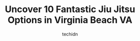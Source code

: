 ---
layout: ampstory
image: https://i0.wp.com/www.depkes.org/wp-content/uploads/2023/06/jiu-jitsu-0-in-virginia-beach-va-1685779743.jpeg?resize=640,853
author: techidn
featured: false
description: Discover the impressive array of Jiu Jitsu options in Virginia Beach VA, where you can find 10 of the largest Jiu Jitsu establishments in the area. From renowned classics to hidden gems, Vir
title: Uncover 10 Fantastic Jiu Jitsu Options in Virginia Beach VA
cover:
   title: Uncover 10 Fantastic Jiu Jitsu Options in Virginia Beach VA
   subtitle: Rickpate
   background: https://www.depkes.org/wp-content/uploads/2023/06/jiu-jitsu-0-in-virginia-beach-va-1685779743.jpeg

pages: 
 - layout: thirds
   top: <h1>#1 Eastern Academy of Mixed Martial Arts</h1>
   bottom: "<p>We started with Master Wahsei about a six years ago. He is the BEST instructor and so great with the students. I am always impressed with how he knows everyones name and</p>"
   background: https://www.depkes.org/wp-content/uploads/2023/06/jiu-jitsu-1-in-virginia-beach-va-1685779744.jpeg
   backgroundblur: true
 - layout: thirds
   top: <h1>#2 King Tiger Martial Arts</h1>
   bottom: "<p>I started my son he is 8 now at KTMA about a year and a half ago. He really likes the program. Signed him up for the Black Belt Club. Now i have my youngest son, he is 5 </p>"
   background: https://www.depkes.org/wp-content/uploads/2023/06/jiu-jitsu-2-in-virginia-beach-va-1685779745.jpeg
   cta:
      link: https://www.depkes.org/blog/uncover-10-fantastic-jiu-jitsu-options-in-virginia-beach-va/
      text: Uncover 10 Fantastic Jiu Jitsu Options in Virginia Beach VA
 - layout: thirds
   top: <h1>#3 Diego Bispo Academy</h1>
   bottom: "<p>509 Viking Dr, Virginia Beach, VA 23452, United States</p>"
   background: https://www.depkes.org/wp-content/uploads/2023/06/jiu-jitsu-3-in-virginia-beach-va-1685779745.jpeg
   cta:
      link: https://www.depkes.org/blog/uncover-10-fantastic-jiu-jitsu-options-in-virginia-beach-va/
      text: Uncover 10 Fantastic Jiu Jitsu Options in Virginia Beach VA
 - layout: thirds
   top: <h1>#4 East Side Muay Thai</h1>
   bottom: "<p>2135 General Booth Blvd #152, Virginia Beach, VA 23454, United States</p>"
   background: https://images.unsplash.com/photo-1488554378835-f7acf46e6c98?ixlib=rb-4.0.3&ixid=MnwxMjA3fDB8MHxwaG90by1wYWdlfHx8fGVufDB8fHx8&auto=format&fit=crop&w=640&h=853&q=80
   cta:
      link: https://www.depkes.org/blog/uncover-10-fantastic-jiu-jitsu-options-in-virginia-beach-va/
      text: Uncover 10 Fantastic Jiu Jitsu Options in Virginia Beach VA
 - layout: thirds
   top: <h1>#5 Kims Hapkido Martial Arts</h1>
   bottom: "<p>4848 Virginia Beach Blvd Suite 12, Virginia Beach, VA 23462, United States</p>"
   background: https://images.unsplash.com/photo-1489694553447-4c9339da310d?ixlib=rb-4.0.3&ixid=MnwxMjA3fDB8MHxwaG90by1wYWdlfHx8fGVufDB8fHx8&auto=format&fit=crop&w=640&h=853&q=80
   cta:
      link: https://www.depkes.org/blog/uncover-10-fantastic-jiu-jitsu-options-in-virginia-beach-va/
      text: Uncover 10 Fantastic Jiu Jitsu Options in Virginia Beach VA
 - layout: thirds
   top: <h1>#6 Grindstone Athletics</h1>
   bottom: "<p>205 Pennsylvania Ave, Virginia Beach, VA 23462, United States</p>"
   background: https://images.unsplash.com/photo-1547366785-564103df7e13?ixlib=rb-4.0.3&ixid=MnwxMjA3fDB8MHxwaG90by1wYWdlfHx8fGVufDB8fHx8&auto=format&fit=crop&w=640&h=853&q=80
   cta:
      link: https://www.depkes.org/blog/uncover-10-fantastic-jiu-jitsu-options-in-virginia-beach-va/
      text: Uncover 10 Fantastic Jiu Jitsu Options in Virginia Beach VA
 - layout: thirds
   top: <h1>#7 OutFox Mixed Martial Arts</h1>
   bottom: "<p>3440 Chandler Creek Rd #104, Virginia Beach, VA 23453, United States</p>"
   background: https://images.unsplash.com/photo-1567095761054-7a02e69e5c43?ixlib=rb-4.0.3&ixid=MnwxMjA3fDB8MHxwaG90by1wYWdlfHx8fGVufDB8fHx8&auto=format&fit=crop&w=640&h=853&q=80
   cta:
      link: https://www.depkes.org/blog/uncover-10-fantastic-jiu-jitsu-options-in-virginia-beach-va/
      text: Uncover 10 Fantastic Jiu Jitsu Options in Virginia Beach VA
 - layout: thirds
   middle: Continue reading...
   background: https://images.unsplash.com/photo-1618556658017-fd9c732d1360?ixlib=rb-4.0.3&ixid=MnwxMjA3fDB8MHxwaG90by1wYWdlfHx8fGVufDB8fHx8&auto=format&fit=crop&w=640&h=853&q=80
   cta:
      link: https://www.depkes.org/blog/uncover-10-fantastic-jiu-jitsu-options-in-virginia-beach-va/
      text: Uncover 10 Fantastic Jiu Jitsu Options in Virginia Beach VA
      
---